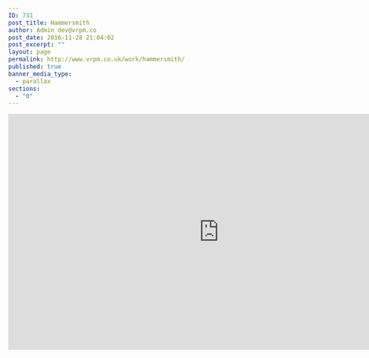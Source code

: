 ```yaml
---
ID: 731
post_title: Hammersmith
author: Admin dev@vrpm.co
post_date: 2016-11-28 21:04:02
post_excerpt: ""
layout: page
permalink: http://www.vrpm.co.uk/work/hammersmith/
published: true
banner_media_type:
  - parallax
sections:
  - "0"
---
```

<iframe src="https://my.matterport.com/show/?m=AiAwZqXSP8H" width="853" height="480" frameborder="0" allowfullscreen="allowfullscreen"></iframe>